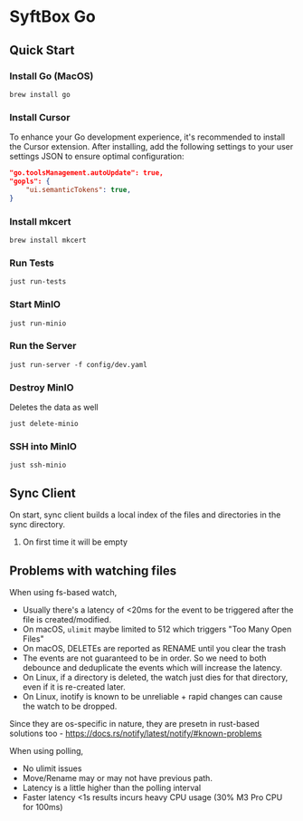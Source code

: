 # SyftBox Go

## Quick Start

### Install Go (MacOS)

```
brew install go
```

### Install Cursor

To enhance your Go development experience, it's recommended to install the Cursor extension. After installing, add the following settings to your user settings JSON to ensure optimal configuration:
```json
"go.toolsManagement.autoUpdate": true,
"gopls": {
    "ui.semanticTokens": true,
}
```


### Install mkcert

```
brew install mkcert
```

### Run Tests
```
just run-tests
```

### Start MinIO
```
just run-minio
```

### Run the Server
```
just run-server -f config/dev.yaml
```

### Destroy MinIO
Deletes the data as well
```
just delete-minio
```

### SSH into MinIO
```
just ssh-minio
```

## Sync Client

On start, sync client builds a local index of the files and directories in the sync directory.
1. On first time it will be empty


## Problems with watching files

When using fs-based watch,
* Usually there's a latency of <20ms for the event to be triggered after the file is created/modified.
* On macOS, `ulimit` maybe limited to 512 which triggers "Too Many Open Files"
* On macOS, DELETEs are reported as RENAME until you clear the trash
* The events are not guaranteed to be in order. So we need to both debounce and deduplicate the events which will increase the latency.
* On Linux, if a directory is deleted, the watch just dies for that directory, even if it is re-created later.
* On Linux, inotify is known to be unreliable + rapid changes can cause the watch to be dropped.

Since they are os-specific in nature, they are presetn in rust-based solutions too - https://docs.rs/notify/latest/notify/#known-problems

When using polling,
* No ulimit issues
* Move/Rename may or may not have previous path.
* Latency is a little higher than the polling interval
* Faster latency <1s results incurs heavy CPU usage (30% M3 Pro CPU for 100ms)
